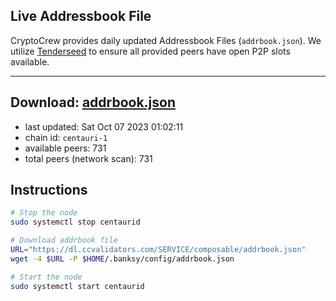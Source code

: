 ## Live Addressbook File

CryptoCrew provides daily updated Addressbook Files (`addrbook.json`). We utilize [Tenderseed](https://github.com/binaryholdings/tenderseed) to ensure all provided peers have open P2P slots available.

---
**Download: [addrbook.json](https://dl.ccvalidators.com/SERVICE/composable/addrbook.json)**
---

- last updated: Sat Oct 07 2023 01:02:11
- chain id: `centauri-1`
- available peers: 731
- total peers (network scan): 731

## Instructions
```sh
# Stop the node
sudo systemctl stop centaurid

# Download addrbook file
URL="https://dl.ccvalidators.com/SERVICE/composable/addrbook.json"
wget -4 $URL -P $HOME/.banksy/config/addrbook.json

# Start the node
sudo systemctl start centaurid
```
